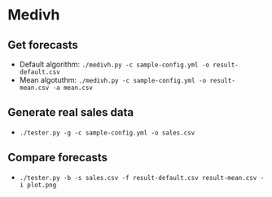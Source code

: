 Medivh
======

Get forecasts
-------------
* Default algorithm: `./medivh.py -c sample-config.yml -o result-default.csv`
* Mean algotuthm: `./medivh.py -c sample-config.yml -o result-mean.csv -a mean.csv`

Generate real sales data
------------------------
* `./tester.py -g -c sample-config.yml -o sales.csv`

Compare forecasts
-----------------
* `./tester.py -b -s sales.csv -f result-default.csv result-mean.csv -i plot.png`
